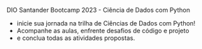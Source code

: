 DIO
Santander Bootcamp 2023 - Ciência de Dados com Python
- inicie sua jornada na trilha de Ciências de Dados com Python!
- Acompanhe as aulas, enfrente desafios de código e projeto
- e conclua todas as atividades propostas.
